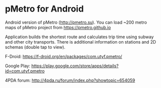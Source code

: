 # pMetro for Android

Android version of pMetro (http://pmetro.su). You can load ~200 metro maps of pMetro project from https://pmetro.github.io

Application builds the shortest route and calculates trip time using subway and other city transports. There is additional information on stations and 2D schemas (double tap to view).

F-Droid: https://f-droid.org/en/packages/com.utyf.pmetro/

Google Play: https://play.google.com/store/apps/details?id=com.utyf.pmetro

4PDA forum: http://4pda.ru/forum/index.php?showtopic=654059
